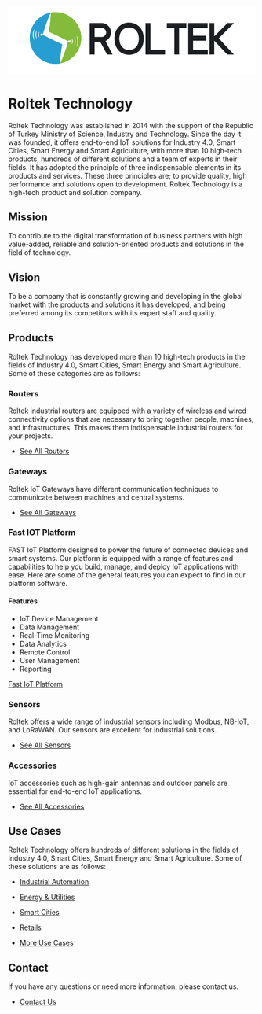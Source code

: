 ![logo](static/logo.png)

# Roltek Technology

Roltek Technology was established in 2014 with the support of the Republic of Turkey Ministry of Science, Industry and Technology. Since the day it was founded, it offers end-to-end IoT solutions for Industry 4.0, Smart Cities, Smart Energy and Smart Agriculture, with more than 10 high-tech products, hundreds of different solutions and a team of experts in their fields. It has adopted the principle of three indispensable elements in its products and services. These three principles are; to provide quality, high performance and solutions open to development. Roltek Technology is a high-tech product and solution company.


## Mission

To contribute to the digital transformation of business partners with high value-added, reliable and solution-oriented products and solutions in the field of technology.

## Vision

To be a company that is constantly growing and developing in the global market with the products and solutions it has developed, and being preferred among its competitors with its expert staff and quality.

## Products

Roltek Technology has developed more than 10 high-tech products in the fields of Industry 4.0, Smart Cities, Smart Energy and Smart Agriculture. Some of these categories are as follows:


### Routers

Roltek industrial routers are equipped with a variety of wireless and wired connectivity options that are necessary to bring together people, machines, and infrastructures. This makes them indispensable industrial routers for your projects.

- [See All Routers](https://www.roltek.com.tr/en/products/routers/)

### Gateways

Roltek IoT Gateways have different communication techniques to communicate between machines and central systems.

- [See All Gateways](https://www.roltek.com.tr/en/products/iot-gateways/)


### Fast IOT Platform

FAST IoT Platform designed to power the future of connected devices and smart systems. Our platform is equipped with a range of features and capabilities to help you build, manage, and deploy IoT applications with ease. Here are some of the general features you can expect to find in our platform software.

#### Features

- IoT Device Management
- Data Management   
- Real-Time Monitoring
- Data Analytics
- Remote Control
- User Management
- Reporting

[Fast IoT Platform](https://www.roltek.com.tr/en/fast-iot-platform/)

### Sensors

Roltek offers a wide range of industrial sensors including Modbus, NB-IoT, and LoRaWAN. Our sensors are excellent for industrial solutions.

- [See All Sensors](https://www.roltek.com.tr/en/products/sensors/)

### Accessories

IoT accessories such as high-gain antennas and outdoor panels are essential for end-to-end IoT applications.

- [See All Accessories](https://www.roltek.com.tr/en/products/accessories/)


## Use Cases

Roltek Technology offers hundreds of different solutions in the fields of Industry 4.0, Smart Cities, Smart Energy and Smart Agriculture. Some of these solutions are as follows:

- [Industrial Automation](https://www.roltek.com.tr/en/blog/category/use-case/industrial-automation/)
- [Energy & Utilities](https://www.roltek.com.tr/en/blog/category/use-case/energy-utilities/)
- [Smart Cities](https://www.roltek.com.tr/en/blog/category/use-case/smart-cities/)
- [Retails](https://www.roltek.com.tr/en/blog/category/use-case/retails/)

- [More Use Cases](https://www.roltek.com.tr/en/blog/category/use-case/)


## Contact

If you have any questions or need more information, please contact us.

- [Contact Us](https://www.roltek.com.tr/en/contact/)


